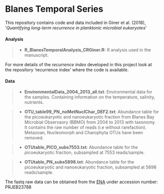 # Blanes Temporal Series

This repository contains code and data included in Giner et al. (2018), '_Quantifying long-term recurrence in planktonic microbial eukaryotes_'


#### Analysis ####
>- **R_BlanesTemporalAnalysis_CRGiner.R:** R analysis used in the manuscript.

For more details of the _recurrence index_ developed in this project look at the repository ‘recurrence index’ where the code is available.


#### Data ####
>- **EnvironmentalData_2004_2013_all.txt**: Environmental data for the samples. Containing information on the temperature, salinity, nutrients.

>- **OTU_table99_PN_noMetNuclChar_DEF2.txt**: Abundance table for the picoeukaryotic and nanoeukaryotic fraction from Blanes Bay Microbial Observaory (BBMO) from 2004 to 2013 with taxonomy. It contains the raw number of reads (i.e without rarefaction). 
Metazoan, Nucleomorph and Charophyta OTUs have been removed.

>- **OTUtable_PICO_subs7553.txt**: Abundance table for the picoeukaryotic fraction, subsampled at 7553 reads/sample.

>- **OTUtable_PN_subs5898.txt**: Abundance table for the picoeukaryotic and nanoeukaryotic fraction, subsampled at 5898 reads/sample.


The fastq raw data can be obtained from the [ENA](https://www.ebi.ac.uk/ena) under accession number: PRJEB23788
